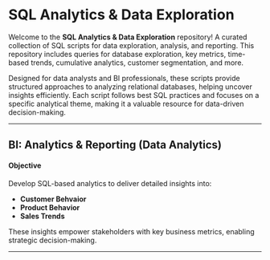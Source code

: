 #  SQL Analytics & Data Exploration

Welcome to the **SQL Analytics & Data Exploration** repository!
A curated collection of SQL scripts for data exploration, analysis, and reporting. This repository includes queries for database exploration, key metrics, time-based trends, cumulative analytics, customer segmentation, and more.

Designed for data analysts and BI professionals, these scripts provide structured approaches to analyzing relational databases, helping uncover insights efficiently. Each script follows best SQL practices and focuses on a specific analytical theme, making it a valuable resource for data-driven decision-making.

---

## BI: Analytics & Reporting (Data Analytics)

#### Objective
Develop SQL-based analytics to deliver detailed insights into:
- **Customer Behvaior**
- **Product Behavior**
- **Sales Trends**

These insights empower stakeholders with key business metrics, enabling strategic decision-making.

---
